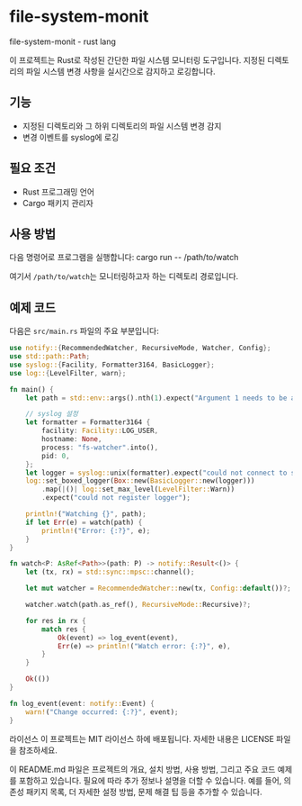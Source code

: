 # file-system-monit
file-system-monit - rust lang

이 프로젝트는 Rust로 작성된 간단한 파일 시스템 모니터링 도구입니다. 지정된 디렉토리의 파일 시스템 변경 사항을 실시간으로 감지하고 로깅합니다.

## 기능

- 지정된 디렉토리와 그 하위 디렉토리의 파일 시스템 변경 감지
- 변경 이벤트를 syslog에 로깅

## 필요 조건

- Rust 프로그래밍 언어
- Cargo 패키지 관리자

## 사용 방법

다음 명령어로 프로그램을 실행합니다:
cargo run -- /path/to/watch

여기서 `/path/to/watch`는 모니터링하고자 하는 디렉토리 경로입니다.

## 예제 코드

다음은 `src/main.rs` 파일의 주요 부분입니다:

```rust
use notify::{RecommendedWatcher, RecursiveMode, Watcher, Config};
use std::path::Path;
use syslog::{Facility, Formatter3164, BasicLogger};
use log::{LevelFilter, warn};

fn main() {
    let path = std::env::args().nth(1).expect("Argument 1 needs to be a path");

    // syslog 설정
    let formatter = Formatter3164 {
        facility: Facility::LOG_USER,
        hostname: None,
        process: "fs-watcher".into(),
        pid: 0,
    };
    let logger = syslog::unix(formatter).expect("could not connect to syslog");
    log::set_boxed_logger(Box::new(BasicLogger::new(logger)))
        .map(|()| log::set_max_level(LevelFilter::Warn))
        .expect("could not register logger");

    println!("Watching {}", path);
    if let Err(e) = watch(path) {
        println!("Error: {:?}", e);
    }
}

fn watch<P: AsRef<Path>>(path: P) -> notify::Result<()> {
    let (tx, rx) = std::sync::mpsc::channel();

    let mut watcher = RecommendedWatcher::new(tx, Config::default())?;

    watcher.watch(path.as_ref(), RecursiveMode::Recursive)?;

    for res in rx {
        match res {
            Ok(event) => log_event(event),
            Err(e) => println!("Watch error: {:?}", e),
        }
    }

    Ok(())
}

fn log_event(event: notify::Event) {
    warn!("Change occurred: {:?}", event);
}
```

라이선스
이 프로젝트는 MIT 라이선스 하에 배포됩니다. 자세한 내용은 LICENSE 파일을 참조하세요.

이 README.md 파일은 프로젝트의 개요, 설치 방법, 사용 방법, 그리고 주요 코드 예제를 포함하고 있습니다. 필요에 따라 추가 정보나 설명을 더할 수 있습니다. 예를 들어, 의존성 패키지 목록, 더 자세한 설정 방법, 문제 해결 팁 등을 추가할 수 있습니다.
